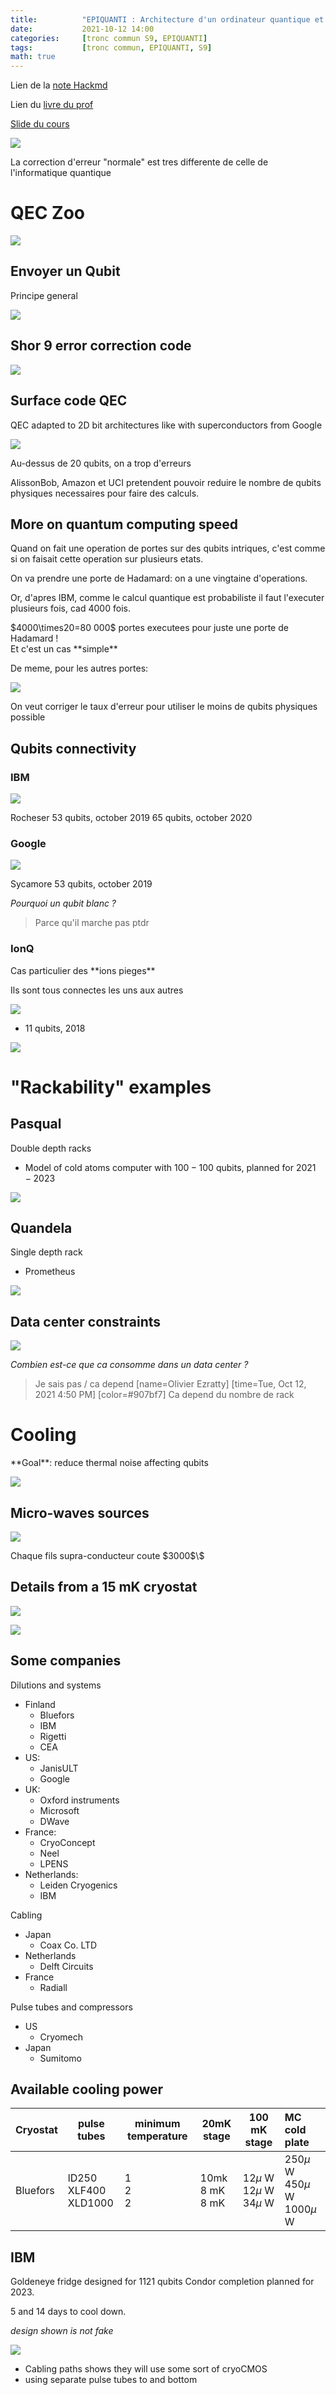 ```yaml
---
title:          "EPIQUANTI : Architecture d'un ordinateur quantique et technologies habilitantes"
date:           2021-10-12 14:00
categories:     [tronc commun S9, EPIQUANTI]
tags:           [tronc commun, EPIQUANTI, S9]
math: true
---
```


Lien de la [note Hackmd](https://hackmd.io/@lemasymasa/ryztYlXBK)

Lien du [livre du prof](https://www.oezratty.net/wordpress/2021/understanding-quantum-technologies-2021/)

[Slide du cours](https://www.oezratty.net/Files/Work/Olivier%20Ezratty%20Quantique%20EPITA%205B%20Oct2021.pdf)

![](https://i.imgur.com/k5BEC4V.png)

<div class="alert alert-warning" role="alert" markdown="1">
La correction d'erreur "normale" est tres differente de celle de l'informatique quantique
</div>

# QEC Zoo

![](https://i.imgur.com/Lk6GIhP.png)

## Envoyer un Qubit

<div class="alert alert-info" role="alert" markdown="1">
Principe general

![](https://i.imgur.com/FoU49xy.png)

</div>

## Shor 9 error correction code

![](https://i.imgur.com/zNR7YEN.png)

## Surface code QEC

<div class="alert alert-info" role="alert" markdown="1">
QEC adapted to 2D bit architectures like with superconductors from Google

![](https://i.imgur.com/VVEs4Wq.png)

</div>

<div class="alert alert-warning" role="alert" markdown="1">
Au-dessus de 20 qubits, on a trop d'erreurs
</div>

AlissonBob, Amazon et UCI pretendent pouvoir reduire le nombre de qubits physiques necessaires pour faire des calculs.

## More on quantum computing speed

Quand on fait une operation de portes sur des qubits intriques, c'est comme si on faisait cette operation sur plusieurs etats.

On va prendre une porte de Hadamard: on a une vingtaine d'operations.

Or, d'apres IBM, comme le calcul quantique est probabiliste il faut l'executer plusieurs fois, cad $4000$ fois.

<div class="alert alert-success" role="alert" markdown="1">
$4000\times20=80 000$ portes executees pour juste une porte de Hadamard !

<div class="alert alert-warning" role="alert" markdown="1">
Et c'est un cas **simple**
</div>

</div>

De meme, pour les autres portes:

![](https://i.imgur.com/hzUADdg.png)

<div class="alert alert-danger" role="alert" markdown="1">
On veut corriger le taux d'erreur pour utiliser le moins de qubits physiques possible
</div>

## Qubits connectivity

### IBM

![](https://i.imgur.com/6uyOW99.png)

Rocheser 53 qubits, october 2019
65 qubits, october 2020

### Google

![](https://i.imgur.com/MCQDvgY.png)

Sycamore 53 qubits, october 2019

*Pourquoi un qubit blanc ?*
> Parce qu'il marche pas ptdr

### IonQ

<div class="alert alert-info" role="alert" markdown="1">
Cas particulier des **ions pieges**
</div>

Ils sont tous connectes les uns aux autres

![](https://i.imgur.com/TheHEeD.png)

- 11 qubits, 2018

![](https://i.imgur.com/mQ0VOg9.png)

# "Rackability" examples

## Pasqual

Double depth racks
- Model of cold atoms computer with $100-100$ qubits, planned for $2021-2023$

![](https://i.imgur.com/mnolCDF.png)

## Quandela

Single depth rack
- Prometheus

![](https://i.imgur.com/TgvYd8C.png)


## Data center constraints

![](https://i.imgur.com/o0u3pVS.png)

*Combien est-ce que ca consomme dans un data center ?*
> Je sais pas / ca depend
> [name=Olivier Ezratty] [time=Tue, Oct 12, 2021 4:50 PM] [color=#907bf7]
> Ca depend du nombre de rack

# Cooling

<div class="alert alert-info" role="alert" markdown="1">
**Goal**: reduce thermal noise affecting qubits
</div>

![](https://i.imgur.com/RmGUwi8.png)

## Micro-waves sources

![](https://i.imgur.com/nB4woVh.png)

<div class="alert alert-warning" role="alert" markdown="1">
Chaque fils supra-conducteur coute $3000$\$
</div>

## Details from a 15 mK cryostat

![](https://i.imgur.com/4hmy5BA.png)

![](https://i.imgur.com/oU4uTub.png)

## Some companies

Dilutions and systems
- Finland 
    - Bluefors
    - IBM
    - Rigetti 
    - CEA
- US: 
    - JanisULT
    - Google
- UK: 
    - Oxford instruments
    - Microsoft
    - DWave
- France: 
    - CryoConcept
    - Neel
    - LPENS
- Netherlands: 
    - Leiden Cryogenics
    - IBM

Cabling
- Japan
    - Coax Co. LTD
- Netherlands
    - Delft Circuits
- France
    - Radiall

Pulse tubes and compressors
- US
    - Cryomech
- Japan
    - Sumitomo

## Available cooling power

| Cryostat | pulse tubes                    | minimum temperature | 20mK stage               | 100 mK stage                            | MC cold plate                               |
| -------- | ------------------------------ | ------------------- | ------------------------ | --------------------------------------- |:------------------------------------------- |
| Bluefors | lD250 <br> XLF400 <br> XLD1000 | 1 <br> 2 <br> 2     | 10mk <br> 8 mK <br> 8 mK | $12\mu$ W <br> $12\mu$ W <br> $34\mu$ W | $250\mu$ W <br> $450\mu$ W <br> $1000\mu$ W |

## IBM

Goldeneye fridge designed for 1121 qubits Condor completion planned for 2023.

5 and 14 days to cool down.

*design shown is not fake*

![](https://i.imgur.com/golLfWa.png)

- Cabling paths shows they will use some sort of cryoCMOS
- using separate pulse tubes to and bottom

